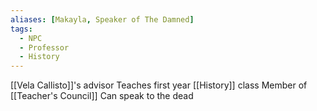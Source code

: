 ```yaml
---
aliases: [Makayla, Speaker of The Damned]
tags:
  - NPC
  - Professor
  - History
---
```

[[Vela Callisto]]'s advisor
Teaches first year [[History]] class 
Member of [[Teacher's Council]]
Can speak to the dead